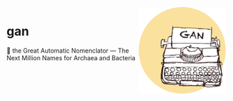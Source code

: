 <img alt="seqfu logo" align="right" width="200" height="200" src="https://raw.githubusercontent.com/telatin/gan/master/docs/gan_logo.png">

# gan
📜 the Great Automatic Nomenclator — The Next Million Names for Archaea and Bacteria

